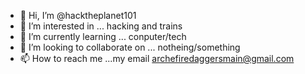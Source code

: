 - 👋 Hi, I’m @hacktheplanet101
- 👀 I’m interested in ... hacking and trains
- 🌱 I’m currently learning ... conputer/tech
- 💞️ I’m looking to collaborate on ... notheing/something
- 📫 How to reach me ...my email
archefiredaggersmain@gmail.com

<!---
hacktheplanet101/hacktheplanet101 is a ✨ special ✨ repository because its `README.md` (this file) appears on your GitHub profile.
You can click the Preview link to take a look at your changes.
--->
